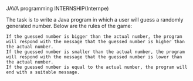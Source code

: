 JAVA programming INTERNSHIP(Internpe)

The task is to write a Java program in which a user will  guess a randomly generated number. Below are the rules of the game:

    If the guessed number is bigger than the actual number, the program will respond with the message that the guessed number is higher than the actual number.
    If the guessed number is smaller than the actual number, the program will respond with the message that the guessed number is lower than the actual number.
    If the guessed number is equal to the actual number, the program will end with a suitable message.
